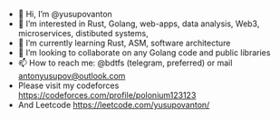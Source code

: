 - 👋 Hi, I’m @yusupovanton
- 👀 I’m interested in Rust, Golang, web-apps, data analysis, Web3, microservices, distibuted systems, 
- 🌱 I’m currently learning Rust, ASM, software architecture
- 💞️ I’m looking to collaborate on any Golang code and public libraries
- 📫 How to reach me: @bdtfs (telegram, preferred) or mail antonyusupov@outlook.com
- Please visit my codeforces https://codeforces.com/profile/polonium123123
- And Leetcode https://leetcode.com/yusupovanton/

<!---
yusupovanton/yusupovanton is a ✨ special ✨ repository because its `README.md` (this file) appears on your GitHub profile.
You can click the Preview link to take a look at your changes.
--->
